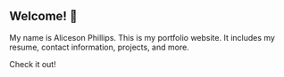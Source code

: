 ## Welcome! 👋

My name is Aliceson Phillips.
This is my portfolio website. It includes my resume, contact information, projects, and more.

Check it out!
